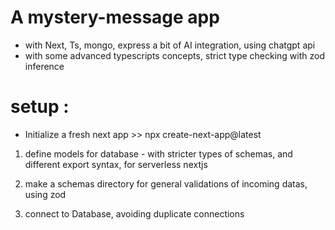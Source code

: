 
# A mystery-message app 
- with Next, Ts, mongo, express a bit of AI integration, using chatgpt api
- with some advanced typescripts concepts, strict type checking with zod inference


# setup :
- Initialize a fresh next app >> npx create-next-app@latest

1. define models for database - with stricter types of schemas, and different export syntax, for serverless nextjs

2. make a schemas directory for general validations of incoming datas, using zod

3. connect to Database, avoiding duplicate connections